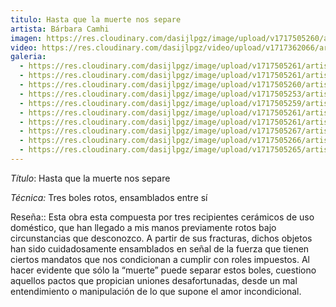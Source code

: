 ```yaml
---
titulo: Hasta que la muerte nos separe
artista: Bárbara Camhi
imagen: https://res.cloudinary.com/dasijlpgz/image/upload/v1717505260/artistas/B%C3%A1rbara%20Camhi/Hasta%20que%20la%20muerte%20nos%20separe/P1090614.jpg
video: https://res.cloudinary.com/dasijlpgz/video/upload/v1717362066/artistas/B%C3%A1rbara%20Camhi/Hasta%20que%20la%20muerte%20nos%20separe/Sin_t%C3%ADtulo_1.mp4
galeria:
  - https://res.cloudinary.com/dasijlpgz/image/upload/v1717505261/artistas/B%C3%A1rbara%20Camhi/Hasta%20que%20la%20muerte%20nos%20separe/P1090623.jpg
  - https://res.cloudinary.com/dasijlpgz/image/upload/v1717505261/artistas/B%C3%A1rbara%20Camhi/Hasta%20que%20la%20muerte%20nos%20separe/P1090618.jpg
  - https://res.cloudinary.com/dasijlpgz/image/upload/v1717505260/artistas/B%C3%A1rbara%20Camhi/Hasta%20que%20la%20muerte%20nos%20separe/P1090614.jpg
  - https://res.cloudinary.com/dasijlpgz/image/upload/v1717505253/artistas/B%C3%A1rbara%20Camhi/Hasta%20que%20la%20muerte%20nos%20separe/P1090613.jpg
  - https://res.cloudinary.com/dasijlpgz/image/upload/v1717505259/artistas/B%C3%A1rbara%20Camhi/Hasta%20que%20la%20muerte%20nos%20separe/P1090622.jpg
  - https://res.cloudinary.com/dasijlpgz/image/upload/v1717505261/artistas/B%C3%A1rbara%20Camhi/Hasta%20que%20la%20muerte%20nos%20separe/P1090616.jpg
  - https://res.cloudinary.com/dasijlpgz/image/upload/v1717505261/artistas/B%C3%A1rbara%20Camhi/Hasta%20que%20la%20muerte%20nos%20separe/P1090624.jpg
  - https://res.cloudinary.com/dasijlpgz/image/upload/v1717505267/artistas/B%C3%A1rbara%20Camhi/Hasta%20que%20la%20muerte%20nos%20separe/P1090629.jpg
  - https://res.cloudinary.com/dasijlpgz/image/upload/v1717505266/artistas/B%C3%A1rbara%20Camhi/Hasta%20que%20la%20muerte%20nos%20separe/P1090625.jpg
  - https://res.cloudinary.com/dasijlpgz/image/upload/v1717505265/artistas/B%C3%A1rbara%20Camhi/Hasta%20que%20la%20muerte%20nos%20separe/P1090630.jpg
---
```

*Título*: Hasta que la muerte nos separe

*Técnica:* Tres boles rotos, ensamblados entre sí

Reseña:: Esta obra esta compuesta por tres recipientes cerámicos de uso doméstico, que han llegado a mis manos previamente rotos bajo circunstancias que desconozco. A partir de sus fracturas, dichos objetos han sido cuidadosamente ensamblados en señal de la fuerza que tienen ciertos mandatos que nos condicionan a cumplir con roles impuestos. Al hacer evidente que sólo la “muerte” puede separar estos boles, cuestiono aquellos pactos que propician uniones desafortunadas, desde un mal entendimiento o manipulación de lo que supone el amor incondicional.

